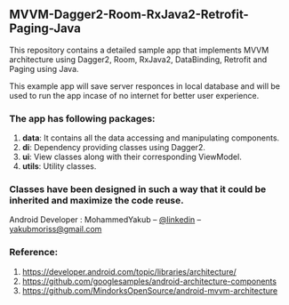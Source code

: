 ## MVVM-Dagger2-Room-RxJava2-Retrofit-Paging-Java
This repository contains a detailed sample app that implements MVVM architecture using Dagger2, Room, RxJava2, DataBinding, Retrofit and Paging using Java.

This example app will save server responces in local database and will be used to run the app incase of no internet for better user experience.

### The app has following packages:
1. **data**: It contains all the data accessing and manipulating components.
2. **di**: Dependency providing classes using Dagger2.
3. **ui**: View classes along with their corresponding ViewModel.
4. **utils**: Utility classes.

### Classes have been designed in such a way that it could be inherited and maximize the code reuse.

Android Developer : MohammedYakub – [@linkedin](https://www.linkedin.com/in/mohammedyakub-moriswala-61561820/) – yakubmoriss@gmail.com

### Reference:
1. https://developer.android.com/topic/libraries/architecture/
2. https://github.com/googlesamples/android-architecture-components
3. https://github.com/MindorksOpenSource/android-mvvm-architecture
